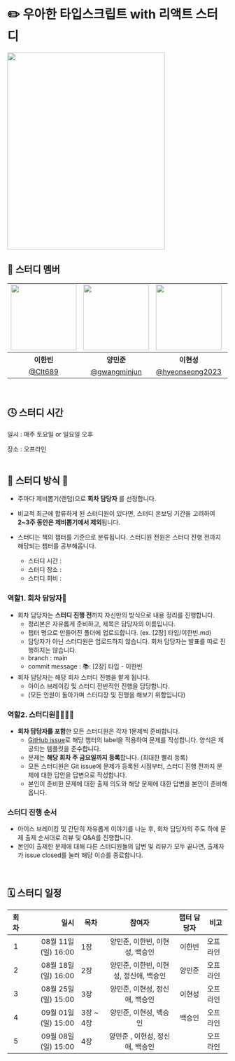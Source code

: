 # ✏️ 우아한 타입스크립트 with 리액트 스터디 

<img src="https://contents.kyobobook.co.kr/sih/fit-in/458x0/pdt/9791169211567.jpg" width="360" height="450">

<br> 

## 👶 스터디 멤버
<table>
<tbody>

<tr>
<td align="center"><img src="https://github.com/Clt689/ModernJS_Deepdive/assets/115773895/cb61a4ec-4823-42c0-a311-37d8e9dfce6f" width="150" /></td>
<td align="center"><img src="https://github.com/Clt689/ModernJS_Deepdive/assets/115773895/283a3aa0-9107-4e49-935b-ae1c06ba4e5e" width="150" /></td>
<td align="center"><img src="https://github.com/Clt689/ModernJS_Deepdive/assets/122369935/67a159cc-ce9b-4a1a-b2b7-9e56a886b096" width="150" /></td>
<td align="center"><img src="https://github.com/Clt689/ModernJS_Deepdive/assets/115773895/1f9ea4e9-61dd-4d17-b339-4a2e0dc75f70" width="150" /></td>
<td align="center"><img src="https://avatars.githubusercontent.com/u/70461991?v=4" width="150" /></td>  
</tr>
<tr>
<th align="center">이한빈</th>
<th align="center">양민준</th>
<th align="center">이현성</th>
<th align="center">정신애</th>
<th align="center">백승인</th>
</tr>
<tr>
<td align="center" width="170"><a href="https://github.com/Clt689">@Clt689</a></td>
<td align="center" width="170"><a href="https://github.com/gwangminjun">@gwangminjun</a></td>
<td align="center" width="170"><a href="https://github.com/hyeonseong2023">@hyeonseong2023</a></td>
<td align="center" width="170"><a href="https://github.com/fe-Jay">@Jay</a></td>
<td align="center" width="170"><a href="https://github.com/BaekWeb">@BaekWeb</a></td>
</tr>
</tbody>
</table>
<br>

## 🕓 스터디 시간

일시 : 매주 토요일 or 일요일 오후

장소 : 오프라인
<br>
<br>

## 📣 스터디 방식 📣

<div align="left">
  
- 주마다 제비뽑기(랜덤)으로 **회차 담당자** 를 선정합니다.
- 비교적 최근에 합류하게 된 스터디원이 있다면, 스터디 온보딩 기간을 고려하여 **2~3주 동안은 제비뽑기에서 제외**됩니다.
- 스터디는 책의 챕터를 기준으로 분류됩니다. 스터디원 전원은 스터디 진행 전까지 해당되는 챕터를 공부해옵니다.

  - 스터디 시간 :
  - 스터디 장소 :
  - 스터디 회비 :
    


### 역할1. 회차 담당자🌟
- 회차 담당자는 **스터디 진행 전**까지 자신만의 방식으로 내용 정리를 진행합니다.
  - 정리본은 자유롭게 준비하고, 제목은 담당자의 이름입니다.
  - 챕터 명으로 만들어진 폴더에 업로드합니다. (ex. [2장] 타입/이한빈.md)
  - 담당자가 아닌 스터디원은 업로드하지 않습니다. 회차 담당자는 발표를 따로 진행하지는 않습니다.
  - branch : main
  - commit message : 📚: [2장] 타입 - 이한빈
- 회차 담당자는 해당 회차 스터디 진행을 맡게 됩니다.
  - 아이스 브레이킹 및 스터디 전반적인 진행을 담당합니다.
  - (모든 인원이 돌아가며 스터디장 및 진행을 해보기 위함입니다)


### 역할2. 스터디원👨‍👩‍👧‍👦
- **회차 담당자를 포함**한 모든 스터디원은 각자 1문제씩 준비합니다.
  - [GitHub issue](https://github.com/Gwangju-Web-Study/WoowahanTS_Study/issues)로 해당 챕터의 label을 적용하여 문제를 작성합니다. 양식은 제공되는 템플릿을 준수합니다.
  - 문제는 **해당 회차 주 금요일까지 등록**합니다. (최대한 빨리 등록)
  - 모든 스터디원은 Git issue에 문제가 등록된 시점부터, 스터디 진행 전까지 문제에 대한 답안을 답변으로 작성합니다.
  - 본인이 준비한 문제에 대한 출제 의도와 해당 문제에 대한 답변을 본인이 준비해옵니다.


### 스터디 진행 순서
  - 아이스 브레이킹 및 간단히 자유롭게 이야기를 나눈 후, 회차 담당자의 주도 하에 문제 출제 순서대로 리뷰 및 Q&A를 진행합니다.
  - 본인이 출제한 문제에 대해 다른 스터디원들의 답변 및 리뷰가 모두 끝나면, 출제자가 issue closed를 눌러 해당 이슈를 종료합니다.

</div>
<br />

## 🗓 스터디 일정

| 회차 | 일시                | 목차                | 참여자               | 챕터 담당자           | 비고                       |
| :--: |------------------:|-------------------|:-----------------:|:-------------:|--------------------------|
| 1    | 08월 11일 (일) 16:00  | 1장 | 양민준, 이한빈, 이현성, 백승인 | 이한빈 | 오프라인 |
| 2    | 08월 18일 (일) 16:00  | 2장 | 양민준, 이한빈, 이현성, 정신애, 백승인 | 양민준 | 오프라인 |
| 3    | 08월 25일 (일) 15:00  | 3장 | 양민준, 이현성, 정신애, 백승인 | 이현성 | 오프라인 |
| 4    | 09월 01일 (일) 15:00  | 3장 ~ 4장 | 양민준, 이현성, 백승인  | 백승인 | 오프라인 |
| 5    | 09월 08일 (일) 15:00  | 4장 | 양민준 , 이현성, 정신애, 백승인  |  | 오프라인 |
